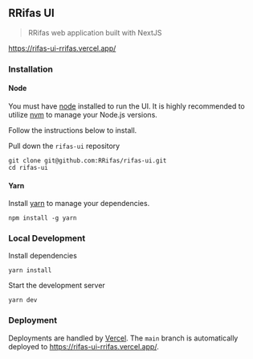 ## RRifas UI

> RRifas web application built with NextJS

https://rifas-ui-rrifas.vercel.app/

### Installation

#### Node

You must have [node](https://nodejs.org/en/) installed to run the UI. It is highly recommended to utilize [nvm](https://github.com/creationix/nvm) to manage your Node.js versions.

Follow the instructions below to install.

Pull down the `rifas-ui` repository

```
git clone git@github.com:RRifas/rifas-ui.git
cd rifas-ui
```

#### Yarn

Install [yarn](https://yarnpkg.com/en/docs/install) to manage your dependencies.

```
npm install -g yarn
```

### Local Development

Install dependencies

```
yarn install
```

Start the development server

```
yarn dev
```

### Deployment

Deployments are handled by [Vercel](https://vercel.com/). The `main` branch is automatically deployed to https://rifas-ui-rrifas.vercel.app/.

